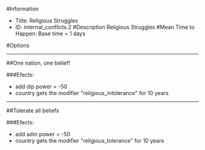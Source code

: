 #Information
 - Title: Religious Struggles
 - ID: internal_conflicts.2
#Description
Religious Struggles
#Mean Time to Happen:
Base time = 1 days

#Options

___
##One nation, one belief!

###Efects:<ul><li>add dip power = -50</li><li>country gets the modifier "religious_intolerance" for 10 years</li></ul>

___
##Tolerate all beliefs

###Efects:<ul><li>add adm power = -50</li><li>country gets the modifier "religious_tolerance" for 10 years</li></ul>
